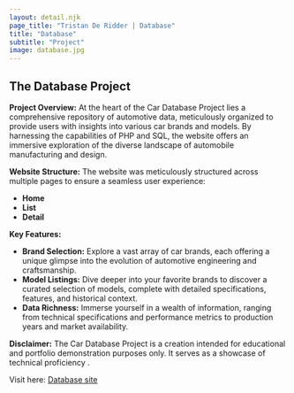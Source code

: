 ```yaml
---
layout: detail.njk
page_title: "Tristan De Ridder | Database"
title: "Database"
subtitle: "Project"
image: database.jpg
---
```


## The Database Project

**Project Overview:**
At the heart of the Car Database Project lies a comprehensive repository of automotive data, meticulously organized to provide users with insights into various car brands and models. By harnessing the capabilities of PHP and SQL, the website offers an immersive exploration of the diverse landscape of automobile manufacturing and design.

**Website Structure:**
The website was meticulously structured across multiple pages to ensure a seamless user experience:
- **Home**
- **List**
- **Detail**

**Key Features:**
- **Brand Selection:** Explore a vast array of car brands, each offering a unique glimpse into the evolution of automotive engineering and craftsmanship.
- **Model Listings:** Dive deeper into your favorite brands to discover a curated selection of models, complete with detailed specifications, features, and historical context.
- **Data Richness:** Immerse yourself in a wealth of information, ranging from technical specifications and performance metrics to production years and market availability.

**Disclaimer:**
The Car Database Project is a creation intended for educational and portfolio demonstration purposes only. It serves as a showcase of technical proficiency .

Visit here: [Database site](http://tristanderidder.be/database/index.php)
